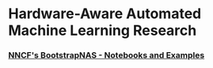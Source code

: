 # Hardware-Aware Automated Machine Learning Research

### [NNCF's BootstrapNAS - Notebooks and Examples](./BootstrapNAS/README.md) 





